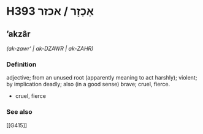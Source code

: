 # H393 אַכְזָר / אכזר

## ʼakzâr

_(ak-zawr' | ak-DZAWR | ak-ZAHR)_

### Definition

adjective; from an unused root (apparently meaning to act harshly); violent; by implication deadly; also (in a good sense) brave; cruel, fierce.

- cruel, fierce
### See also

[[G415]]

